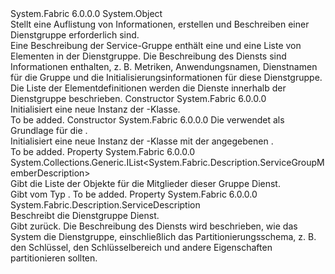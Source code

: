 <Type Name="ServiceGroupDescription" FullName="System.Fabric.Description.ServiceGroupDescription">
  <TypeSignature Language="C#" Value="public sealed class ServiceGroupDescription" />
  <TypeSignature Language="ILAsm" Value=".class public auto ansi sealed beforefieldinit ServiceGroupDescription extends System.Object" />
  <TypeSignature Language="DocId" Value="T:System.Fabric.Description.ServiceGroupDescription" />
  <TypeSignature Language="VB.NET" Value="Public NotInheritable Class ServiceGroupDescription" />
  <TypeSignature Language="F#" Value="type ServiceGroupDescription = class" />
  <AssemblyInfo>
    <AssemblyName>System.Fabric</AssemblyName>
    <AssemblyVersion>6.0.0.0</AssemblyVersion>
  </AssemblyInfo>
  <Base>
    <BaseTypeName>System.Object</BaseTypeName>
  </Base>
  <Interfaces />
  <Docs>
    <summary>
      <para>Stellt eine Auflistung von Informationen, erstellen und Beschreiben einer Dienstgruppe erforderlich sind.  </para>
    </summary>
    <remarks>
      <para>Eine Beschreibung der Service-Gruppe enthält eine <see cref="T:System.Fabric.Description.ServiceGroupDescription" /> und eine Liste von Elementen in der Dienstgruppe. Die Beschreibung des Diensts sind Informationen enthalten, z. B. Metriken, Anwendungsnamen, Dienstnamen für die Gruppe und die Initialisierungsinformationen für diese Dienstgruppe. Die Liste der Elementdefinitionen werden die Dienste innerhalb der Dienstgruppe beschrieben.</para>
    </remarks>
  </Docs>
  <Members>
    <Member MemberName=".ctor">
      <MemberSignature Language="C#" Value="public ServiceGroupDescription ();" />
      <MemberSignature Language="ILAsm" Value=".method public hidebysig specialname rtspecialname instance void .ctor() cil managed" />
      <MemberSignature Language="DocId" Value="M:System.Fabric.Description.ServiceGroupDescription.#ctor" />
      <MemberSignature Language="VB.NET" Value="Public Sub New ()" />
      <MemberType>Constructor</MemberType>
      <AssemblyInfo>
        <AssemblyName>System.Fabric</AssemblyName>
        <AssemblyVersion>6.0.0.0</AssemblyVersion>
      </AssemblyInfo>
      <Parameters />
      <Docs>
        <summary>
          <para>Initialisiert eine neue Instanz der <see cref="T:System.Fabric.Description.ServiceGroupDescription" />-Klasse.</para>
        </summary>
        <remarks>To be added.</remarks>
      </Docs>
    </Member>
    <Member MemberName=".ctor">
      <MemberSignature Language="C#" Value="public ServiceGroupDescription (System.Fabric.Description.ServiceDescription serviceDescription);" />
      <MemberSignature Language="ILAsm" Value=".method public hidebysig specialname rtspecialname instance void .ctor(class System.Fabric.Description.ServiceDescription serviceDescription) cil managed" />
      <MemberSignature Language="DocId" Value="M:System.Fabric.Description.ServiceGroupDescription.#ctor(System.Fabric.Description.ServiceDescription)" />
      <MemberSignature Language="F#" Value="new System.Fabric.Description.ServiceGroupDescription : System.Fabric.Description.ServiceDescription -&gt; System.Fabric.Description.ServiceGroupDescription" Usage="new System.Fabric.Description.ServiceGroupDescription serviceDescription" />
      <MemberType>Constructor</MemberType>
      <AssemblyInfo>
        <AssemblyName>System.Fabric</AssemblyName>
        <AssemblyVersion>6.0.0.0</AssemblyVersion>
      </AssemblyInfo>
      <Parameters>
        <Parameter Name="serviceDescription" Type="System.Fabric.Description.ServiceDescription" />
      </Parameters>
      <Docs>
        <param name="serviceDescription">
          <para>Die <see cref="T:System.Fabric.Description.ServiceDescription" /> verwendet als Grundlage für die <see cref="T:System.Fabric.Description.ServiceGroupDescription" />.</para>
        </param>
        <summary>
          <para>Initialisiert eine neue Instanz der <see cref="T:System.Fabric.Description.ServiceGroupDescription" />-Klasse mit der angegebenen <see cref="T:System.Fabric.Description.ServiceDescription" />.</para>
        </summary>
        <remarks>To be added.</remarks>
      </Docs>
    </Member>
    <Member MemberName="MemberDescriptions">
      <MemberSignature Language="C#" Value="public System.Collections.Generic.IList&lt;System.Fabric.Description.ServiceGroupMemberDescription&gt; MemberDescriptions { get; set; }" />
      <MemberSignature Language="ILAsm" Value=".property instance class System.Collections.Generic.IList`1&lt;class System.Fabric.Description.ServiceGroupMemberDescription&gt; MemberDescriptions" />
      <MemberSignature Language="DocId" Value="P:System.Fabric.Description.ServiceGroupDescription.MemberDescriptions" />
      <MemberSignature Language="VB.NET" Value="Public Property MemberDescriptions As IList(Of ServiceGroupMemberDescription)" />
      <MemberSignature Language="F#" Value="member this.MemberDescriptions : System.Collections.Generic.IList&lt;System.Fabric.Description.ServiceGroupMemberDescription&gt; with get, set" Usage="System.Fabric.Description.ServiceGroupDescription.MemberDescriptions" />
      <MemberType>Property</MemberType>
      <AssemblyInfo>
        <AssemblyName>System.Fabric</AssemblyName>
        <AssemblyVersion>6.0.0.0</AssemblyVersion>
      </AssemblyInfo>
      <ReturnValue>
        <ReturnType>System.Collections.Generic.IList&lt;System.Fabric.Description.ServiceGroupMemberDescription&gt;</ReturnType>
      </ReturnValue>
      <Docs>
        <summary>
          <para>Gibt die Liste der <see cref="T:System.Fabric.Description.ServiceGroupMemberDescription" /> Objekte für die Mitglieder dieser Gruppe Dienst.</para>
        </summary>
        <value>
          <para>Gibt <see cref="T:System.Collections.Generic.IList`1" /> vom Typ <see cref="T:System.Fabric.Description.ServiceGroupMemberDescription" />.</para>
        </value>
        <remarks>To be added.</remarks>
      </Docs>
    </Member>
    <Member MemberName="ServiceDescription">
      <MemberSignature Language="C#" Value="public System.Fabric.Description.ServiceDescription ServiceDescription { get; set; }" />
      <MemberSignature Language="ILAsm" Value=".property instance class System.Fabric.Description.ServiceDescription ServiceDescription" />
      <MemberSignature Language="DocId" Value="P:System.Fabric.Description.ServiceGroupDescription.ServiceDescription" />
      <MemberSignature Language="VB.NET" Value="Public Property ServiceDescription As ServiceDescription" />
      <MemberSignature Language="F#" Value="member this.ServiceDescription : System.Fabric.Description.ServiceDescription with get, set" Usage="System.Fabric.Description.ServiceGroupDescription.ServiceDescription" />
      <MemberType>Property</MemberType>
      <AssemblyInfo>
        <AssemblyName>System.Fabric</AssemblyName>
        <AssemblyVersion>6.0.0.0</AssemblyVersion>
      </AssemblyInfo>
      <ReturnValue>
        <ReturnType>System.Fabric.Description.ServiceDescription</ReturnType>
      </ReturnValue>
      <Docs>
        <summary>
          <para>Beschreibt die Dienstgruppe Dienst.</para>
        </summary>
        <value>
          <para>Gibt <see cref="T:System.Fabric.Description.ServiceDescription" />zurück.</para>
        </value>
        <remarks>
          <para>Die Beschreibung des Diensts wird beschrieben, wie das System die Dienstgruppe, einschließlich das Partitionierungsschema, z. B. den Schlüssel, den Schlüsselbereich und andere Eigenschaften partitionieren sollten.</para>
        </remarks>
      </Docs>
    </Member>
  </Members>
</Type>